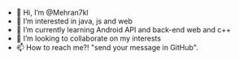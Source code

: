 - 👋 Hi, I’m @Mehran7kl
- 👀 I’m interested in java, js and web
- 🌱 I’m currently learning Android API and back-end web and c++
- 💞️ I’m looking to collaborate on my interests
- 📫 How to reach me?! "send your message in GitHub".


<!---
Mehran7kl/Mehran7kl is a ✨ special ✨ repository because its `README.md` (this file) appears on your GitHub profile.
You can click the Preview link to take a look at your changes.
--->
